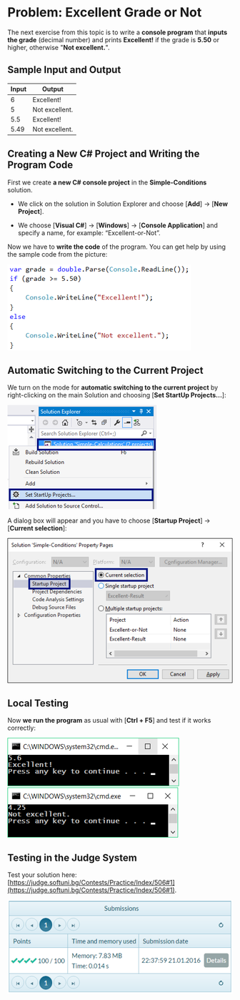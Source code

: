 # Problem: Excellent Grade or Not

The next exercise from this topic is to write a **console program** that **inputs the grade** (decimal number) and prints **Excellent!** if the grade is **5.50** or higher, otherwise "**Not excellent.**".

## Sample Input and Output

| Input | Output |
| --- | ---- |
| 6 | Excellent! |
| 5 | Not excellent. |
| 5.5 | Excellent! |
| 5.49 | Not excellent. |

## Creating a New C# Project and Writing the Program Code

First we create **a new C# console project** in the **Simple-Conditions** solution.

  - We click on the solution in Solution Explorer and choose [**Add**] -> [**New Project**].
 
  - We choose [**Visual C#**] -> [**Windows**] -> [**Console Application**] and specify a name, for example: “Excellent-or-Not”.
 
Now we have to **write the code** of the program. You can get help by using the sample code from the picture:  

 ![](/assets/chapter-3-images/02.Excellent-or-not-01.png)

## Automatic Switching to the Current Project

We turn on the mode for **automatic switching to the current project** by right-clicking on the main Solution and choosing [**Set StartUp Projects...**]:

 ![](/assets/chapter-3-images/02.Excellent-or-not-02.png)

A dialog box will appear and you have to choose [**Startup Project**] -> [**Current selection**]:
 
 ![](/assets/chapter-3-images/02.Excellent-or-not-03.png)

## Local Testing

Now **we run the program** as usual with [**Ctrl + F5**] and test if it works correctly:

 ![](/assets/chapter-3-images/02.Excellent-or-not-04.png)
 ![](/assets/chapter-3-images/02.Excellent-or-not-05.png)

## Testing in the Judge System

Test your solution here: [https://judge.softuni.bg/Contests/Practice/Index/506#1](https://judge.softuni.bg/Contests/Practice/Index/506#1).

 ![](/assets/chapter-3-images/02.Excellent-or-not-06.png)
